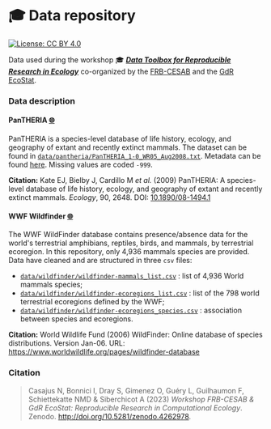 # :mortar_board: Data repository

[![License: CC
BY 4.0](https://img.shields.io/badge/License-CC%20BY%204.0-lightgreen.svg)](https://choosealicense.com/licenses/cc-by-4.0/)


Data used during the workshop :mortar_board: 
[**_Data Toolbox for Reproducible Research in Ecology_**](https://rdatatoolbox.github.io) co-organized by the 
[FRB-CESAB](https://www.fondationbiodiversite.fr/en/about-the-foundation/le-cesab/) 
and the 
[GdR EcoStat](https://sites.google.com/site/gdrecostat/).


### Data description

#### PanTHERIA [:globe_with_meridians:](https://esajournals.onlinelibrary.wiley.com/doi/10.1890/08-1494.1)

PanTHERIA is a species-level database of life history, ecology, and geography of 
extant and recently extinct mammals. The dataset can be found in 
[`data/pantheria/PanTHERIA_1-0_WR05_Aug2008.txt`](https://raw.githubusercontent.com/rdatatoolbox/datarepo/main/data/pantheria/PanTHERIA_1-0_WR05_Aug2008.txt). Metadata can be found [here](https://esapubs.org/archive/ecol/E090/184/metadata.htm). 
Missing values are coded `-999`.

**Citation:** Kate EJ, Bielby J, Cardillo M _et al._ (2009) PanTHERIA: A 
species-level database of life history, ecology, and geography of extant and 
recently extinct mammals. _Ecology_, 90, 2648. DOI: [10.1890/08-1494.1](https://doi.org/10.1890/08-1494.1)


#### WWF Wildfinder [:globe_with_meridians:](https://www.worldwildlife.org/pages/wildfinder-database)

The WWF WildFinder database contains presence/absence data for the world's terrestrial amphibians, reptiles, birds, and mammals, by terrestrial ecoregion. In this repository, only 4,936 mammals species are provided. Data have cleaned and are structured in three `csv` files:

  - [`data/wildfinder/wildfinder-mammals_list.csv`](https://raw.githubusercontent.com/rdatatoolbox/datarepo/main/data/wildfinder/wildfinder-mammals_list.csv) : list of 4,936 World mammals species;
  - [`data/wildfinder/wildfinder-ecoregions_list.csv`](https://raw.githubusercontent.com/rdatatoolbox/datarepo/main/data/wildfinder/wildfinder-ecoregions_list.csv) : list of the 798 world terrestrial ecoregions defined by the WWF;
  - [`data/wildfinder/wildfinder-ecoregions_species.csv`](https://raw.githubusercontent.com/rdatatoolbox/datarepo/main/data/wildfinder/wildfinder-ecoregions_species.csv) : association between species and ecoregions.

**Citation:** World Wildlife Fund (2006) WildFinder: Online database of species distributions. Version Jan-06. URL: https://www.worldwildlife.org/pages/wildfinder-database


### Citation

> Casajus N, Bonnici I, Dray S, Gimenez O, Guéry L, Guilhaumon F, Schiettekatte NMD & Siberchicot A (2023) *Workshop FRB-CESAB & GdR EcoStat: Reproducible Research in Computational Ecology*. Zenodo. <http://doi.org/10.5281/zenodo.4262978>.
